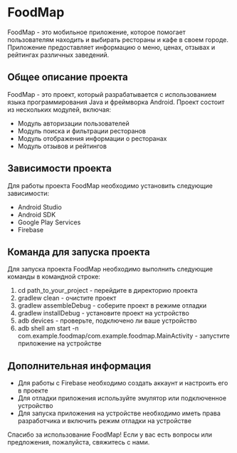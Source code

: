 # FoodMap

FoodMap - это мобильное приложение, которое помогает пользователям находить и выбирать рестораны и кафе в своем городе. Приложение предоставляет информацию о меню, ценах, отзывах и рейтингах различных заведений.

## Общее описание проекта

FoodMap - это проект, который разрабатывается с использованием языка программирования Java и фреймворка Android. Проект состоит из нескольких модулей, включая:

- Модуль авторизации пользователей
- Модуль поиска и фильтрации ресторанов
- Модуль отображения информации о ресторанах
- Модуль отзывов и рейтингов

## Зависимости проекта

Для работы проекта FoodMap необходимо установить следующие зависимости:

- Android Studio
- Android SDK
- Google Play Services
- Firebase

## Команда для запуска проекта

Для запуска проекта FoodMap необходимо выполнить следующие команды в командной строке:

1. cd path_to_your_project - перейдите в директорию проекта
2. gradlew clean - очистите проект
3. gradlew assembleDebug - соберите проект в режиме отладки
4. gradlew installDebug - установите проект на устройство
5. adb devices - проверьте, подключено ли ваше устройство
6. adb shell am start -n com.example.foodmap/com.example.foodmap.MainActivity - запустите приложение на устройстве

## Дополнительная информация

- Для работы с Firebase необходимо создать аккаунт и настроить его в проекте
- Для отладки приложения используйте эмулятор или подключенное устройство
- Для запуска приложения на устройстве необходимо иметь права разработчика и включить режим отладки на устройстве

Спасибо за использование FoodMap! Если у вас есть вопросы или предложения, пожалуйста, свяжитесь с нами.
